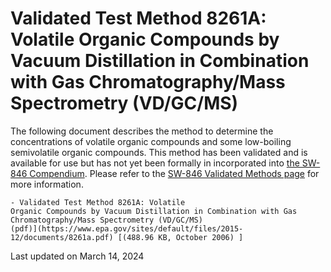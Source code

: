 
# Validated Test Method 8261A: Volatile Organic Compounds by Vacuum Distillation in Combination with Gas Chromatography/Mass Spectrometry (VD/GC/MS)  


The following document describes the method to determine the
concentrations of volatile organic compounds and some low-boiling
semivolatile organic compounds. This method has been validated and is
available for use but has not yet been formally in incorporated
into [the SW-846 Compendium](/hw-sw846/sw-846-compendium). Please refer
to the [SW-846 Validated Methods
page](/hw-sw846/validated-test-methods-recommended-waste-testing) for
more information.

    - Validated Test Method 8261A: Volatile
    Organic Compounds by Vacuum Distillation in Combination with Gas
    Chromatography/Mass Spectrometry (VD/GC/MS)
    (pdf)](https://www.epa.gov/sites/default/files/2015-12/documents/8261a.pdf) [(488.96 KB, October 2006) ] 

Last updated on March 14, 2024


